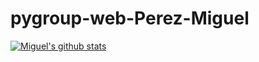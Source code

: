 # pygroup-web-Perez-Miguel

[![Miguel's github stats](https://github-readme-stats.vercel.app/api?username=miguellperezzv)](https://github.com/anuraghazra/github-readme-stats)
